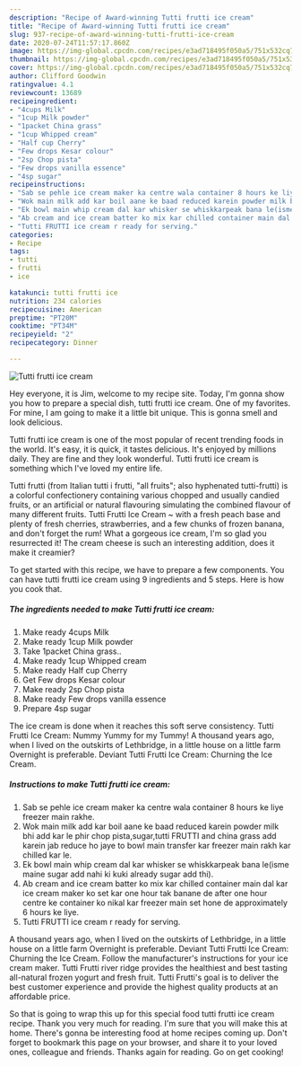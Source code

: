 ```yaml
---
description: "Recipe of Award-winning Tutti frutti ice cream"
title: "Recipe of Award-winning Tutti frutti ice cream"
slug: 937-recipe-of-award-winning-tutti-frutti-ice-cream
date: 2020-07-24T11:57:17.860Z
image: https://img-global.cpcdn.com/recipes/e3ad718495f050a5/751x532cq70/tutti-frutti-ice-cream-recipe-main-photo.jpg
thumbnail: https://img-global.cpcdn.com/recipes/e3ad718495f050a5/751x532cq70/tutti-frutti-ice-cream-recipe-main-photo.jpg
cover: https://img-global.cpcdn.com/recipes/e3ad718495f050a5/751x532cq70/tutti-frutti-ice-cream-recipe-main-photo.jpg
author: Clifford Goodwin
ratingvalue: 4.1
reviewcount: 13689
recipeingredient:
- "4cups Milk"
- "1cup Milk powder"
- "1packet China grass"
- "1cup Whipped cream"
- "Half cup Cherry"
- "Few drops Kesar colour"
- "2sp Chop pista"
- "Few drops vanilla essence"
- "4sp sugar"
recipeinstructions:
- "Sab se pehle ice cream maker ka centre wala container 8 hours ke liye freezer main rakhe."
- "Wok main milk add kar boil aane ke baad reduced karein powder milk bhi add kar le phir chop pista,sugar,tutti FRUTTI and china grass add karein jab reduce ho jaye to bowl main transfer kar freezer main rakh kar chilled kar le."
- "Ek bowl main whip cream dal kar whisker se whiskkarpeak bana le(isme maine sugar add nahi ki kuki already sugar add thi)."
- "Ab cream and ice cream batter ko mix kar chilled container main dal kar ice cream maker ko set kar one hour tak banane de after one hour centre ke container ko nikal kar freezer main set hone de approximately 6 hours ke liye."
- "Tutti FRUTTI ice cream r ready for serving."
categories:
- Recipe
tags:
- tutti
- frutti
- ice

katakunci: tutti frutti ice 
nutrition: 234 calories
recipecuisine: American
preptime: "PT20M"
cooktime: "PT34M"
recipeyield: "2"
recipecategory: Dinner

---
```



![Tutti frutti ice cream](https://img-global.cpcdn.com/recipes/e3ad718495f050a5/751x532cq70/tutti-frutti-ice-cream-recipe-main-photo.jpg)

Hey everyone, it is Jim, welcome to my recipe site. Today, I'm gonna show you how to prepare a special dish, tutti frutti ice cream. One of my favorites. For mine, I am going to make it a little bit unique. This is gonna smell and look delicious.

Tutti frutti ice cream is one of the most popular of recent trending foods in the world. It's easy, it is quick, it tastes delicious. It's enjoyed by millions daily. They are fine and they look wonderful. Tutti frutti ice cream is something which I've loved my entire life.

Tutti frutti (from Italian tutti i frutti, &#34;all fruits&#34;; also hyphenated tutti-frutti) is a colorful confectionery containing various chopped and usually candied fruits, or an artificial or natural flavouring simulating the combined flavour of many different fruits. Tutti Frutti Ice Cream ~ with a fresh peach base and plenty of fresh cherries, strawberries, and a few chunks of frozen banana, and don&#39;t forget the rum! What a gorgeous ice cream, I&#39;m so glad you resurrected it! The cream cheese is such an interesting addition, does it make it creamier?


To get started with this recipe, we have to prepare a few components. You can have tutti frutti ice cream using 9 ingredients and 5 steps. Here is how you cook that.

<!--inarticleads1-->

##### The ingredients needed to make Tutti frutti ice cream:

1. Make ready 4cups Milk
1. Make ready 1cup Milk powder
1. Take 1packet China grass..
1. Make ready 1cup Whipped cream
1. Make ready Half cup Cherry
1. Get Few drops Kesar colour
1. Make ready 2sp Chop pista
1. Make ready Few drops vanilla essence
1. Prepare 4sp sugar


The ice cream is done when it reaches this soft serve consistency. Tutti Frutti Ice Cream: Nummy Yummy for my Tummy! A thousand years ago, when I lived on the outskirts of Lethbridge, in a little house on a little farm Overnight is preferable. Deviant Tutti Frutti Ice Cream: Churning the Ice Cream. 

<!--inarticleads2-->

##### Instructions to make Tutti frutti ice cream:

1. Sab se pehle ice cream maker ka centre wala container 8 hours ke liye freezer main rakhe.
1. Wok main milk add kar boil aane ke baad reduced karein powder milk bhi add kar le phir chop pista,sugar,tutti FRUTTI and china grass add karein jab reduce ho jaye to bowl main transfer kar freezer main rakh kar chilled kar le.
1. Ek bowl main whip cream dal kar whisker se whiskkarpeak bana le(isme maine sugar add nahi ki kuki already sugar add thi).
1. Ab cream and ice cream batter ko mix kar chilled container main dal kar ice cream maker ko set kar one hour tak banane de after one hour centre ke container ko nikal kar freezer main set hone de approximately 6 hours ke liye.
1. Tutti FRUTTI ice cream r ready for serving.


A thousand years ago, when I lived on the outskirts of Lethbridge, in a little house on a little farm Overnight is preferable. Deviant Tutti Frutti Ice Cream: Churning the Ice Cream. Follow the manufacturer&#39;s instructions for your ice cream maker. Tutti Frutti river ridge provides the healthiest and best tasting all-natural frozen yogurt and fresh fruit. Tutti Frutti&#39;s goal is to deliver the best customer experience and provide the highest quality products at an affordable price. 

So that is going to wrap this up for this special food tutti frutti ice cream recipe. Thank you very much for reading. I'm sure that you will make this at home. There's gonna be interesting food at home recipes coming up. Don't forget to bookmark this page on your browser, and share it to your loved ones, colleague and friends. Thanks again for reading. Go on get cooking!
